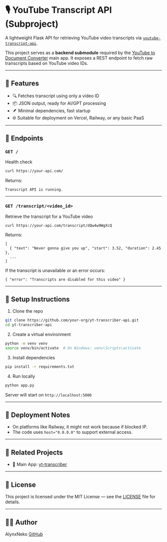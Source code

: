 # 🎙️ YouTube Transcript API (Subproject)

A lightweight Flask API for retrieving YouTube video transcripts via [`youtube-transcript-api`](https://pypi.org/project/youtube-transcript-api/).

This project serves as a **backend submodule** required by the [YouTube to Document Converter](https://github.com/AlynxNeko/yt-transcriber) main app. It exposes a REST endpoint to fetch raw transcripts based on YouTube video IDs.

---

## 🚀 Features

- 🔍 Fetches transcript using only a video ID
- 📦 JSON output, ready for AI/GPT processing
- 🪶 Minimal dependencies, fast startup
- 🌐 Suitable for deployment on Vercel, Railway, or any basic PaaS

---

## 📡 Endpoints

### `GET /`

Health check

```bash
curl https://your-api.com/
```

Returns:
```
Transcript API is running.
```

---

### `GET /transcript/<video_id>`

Retrieve the transcript for a YouTube video

```
curl https://your-api.com/transcript/dQw4w9WgXcQ
```

Returns:

```
[
  { "text": "Never gonna give you up", "start": 3.52, "duration": 2.45 },
  ...
]
```

If the transcript is unavailable or an error occurs:

```
{ "error": "Transcripts are disabled for this video" }
```

---

## 🔧 Setup Instructions

1. Clone the repo
```bash
git clone https://github.com/your-org/yt-transcriber-api.git
cd yt-transcriber-api
```

2. Create a virtual environment
```bash
python -m venv venv
source venv/bin/activate  # On Windows: venv\Scripts\activate
```

3. Install dependencies
```bash
pip install -r requirements.txt
```

4. Run locally
```bash
python app.py
```
Server will start on `http://localhost:5000`

---

## 🧪 Deployment Notes
- On platforms like Railway, it might not work because if blocked IP.
- The code uses `host="0.0.0.0"` to support external access.

---

## 🧱 Related Projects
- 🔗 Main App: [yt-transcriber](https://github.com/AlynxNeko/yt-transcriber)

---

## 📄 License
This project is licensed under the MIT License — see the [LICENSE](./LICENSE) file for details.

---

## 🙋‍♂️ Author
AlynxNeko
[GitHub](https://github.com/AlynxNeko)
